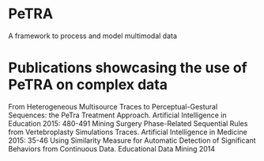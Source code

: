 # PeTRA
A framework to process and model multimodal data

# Publications showcasing the use of PeTRA on complex data
From Heterogeneous Multisource Traces to Perceptual-Gestural Sequences: the PeTra Treatment Approach. Artificial Intelligence in Education 2015: 480-491
Mining Surgery Phase-Related Sequential Rules from Vertebroplasty Simulations Traces. Artificial Intelligence in Medicine 2015: 35-46
Using Similarity Measure for Automatic Detection of Significant Behaviors from Continuous Data. Educational Data Mining 2014
